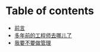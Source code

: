 # Table of contents

* [前言](README.md)
* [多年前的工程师去哪儿了](untitled.md)
* [我要不要做管理](wo-yao-bu-yao-zuo-guan-li.md)

